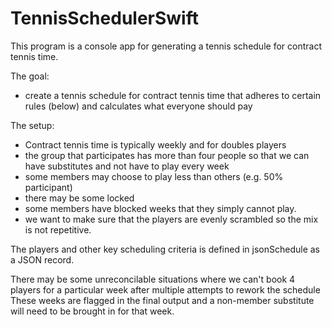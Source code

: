# TennisSchedulerSwift
This program is a console app for generating a tennis schedule for contract tennis time.

The goal:
- create a tennis schedule for contract tennis time that adheres to certain rules (below) and calculates what everyone
should pay

The setup:
- Contract tennis time is typically weekly and for doubles players
- the group that participates has more than four people so that we can have substitutes and not have to play every week
- some members may choose to play less than others (e.g. 50% participant)
- there may be some locked
- some members have blocked weeks that they simply cannot play.
- we want to make sure that the players are evenly scrambled so the mix is not repetitive.

The players and other key scheduling criteria is defined in jsonSchedule as a JSON record.

There may be some unreconcilable situations where we can't book 4 players for a particular week after multiple attempts to rework the schedule
These weeks are flagged in the final output and a non-member substitute will need to be brought in for that week.

